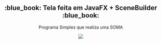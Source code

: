 <h2 align="center">:blue_book: Tela feita em JavaFX + SceneBuilder :blue_book:</h2>
<p align="center">Programa Simples que realiza uma SOMA</p>
<p align="center"><image src="Capturar.PNG"></p>
